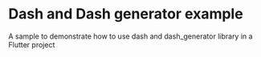 # Dash and Dash generator example

A sample to demonstrate how to use dash and dash_generator library in a Flutter project